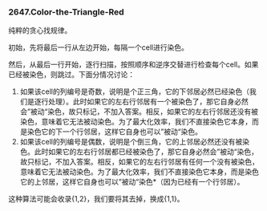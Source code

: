 ### 2647.Color-the-Triangle-Red

纯粹的贪心找规律。

初始，先将最后一行从左边开始，每隔一个cell进行染色。

然后，从最后一行开始，逐行扫描，按照顺序和逆序交替进行检查每个cell。如果已经被染色，则跳过。下面分情况讨论：
1. 如果该cell的列编号是奇数，说明是个正三角，它的下邻居必然已经染色（我们是逐行处理）。此时如果它的左右行邻居有一个被染色了，那它自身必然会”被动“染色，故只标记，不加入答案。相反，如果它的左右行邻居还没有被染色，意味着它无法被动染色。为了最大化效率，我们不直接染色它本身，而是染色它的下一个行邻居，这样它自身也可以”被动“染色。
2. 如果该cell的列编号是偶数，说明是个倒三角，它的上邻居必然还没有被染色。此时如果它的左右行邻居都已经被染色了，那它自身必然会”被动“染色，故只标记，不加入答案。相反，如果它的左右行邻居有任何一个没有被染色，意味着它无法被动染色。为了最大化效率，我们不直接染色它本身，而是染色它的上邻居，这样它自身也可以”被动“染色*（因为已经有一个行邻居）。

这种算法可能会收录{1,2}，我们要将其去掉，换成{1,1}。
